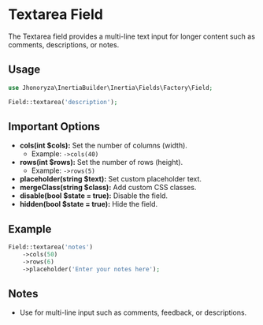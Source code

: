 # Textarea Field

The Textarea field provides a multi-line text input for longer content such as comments, descriptions, or notes.

## Usage

```php
use Jhonoryza\InertiaBuilder\Inertia\Fields\Factory\Field;

Field::textarea('description');
```

## Important Options

- **cols(int $cols):** Set the number of columns (width).
  - Example: `->cols(40)`
- **rows(int $rows):** Set the number of rows (height).
  - Example: `->rows(5)`
- **placeholder(string $text):** Set custom placeholder text.
- **mergeClass(string $class):** Add custom CSS classes.
- **disable(bool $state = true):** Disable the field.
- **hidden(bool $state = true):** Hide the field.

## Example

```php
Field::textarea('notes')
    ->cols(50)
    ->rows(6)
    ->placeholder('Enter your notes here');
```

## Notes

- Use for multi-line input such as comments, feedback, or descriptions.
